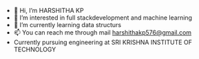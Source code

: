 - 👋 Hi, I’m HARSHITHA KP
- 👀 I’m interested in full stackdevelopment and machine learning
- 🌱 I’m currently learning data structurs
- 📫 You can reach me through mail harshithakp576@gmail.com
- Currently pursuing engineering at SRI KRISHNA INSTITUTE OF TECHNOLOGY

<!---
harshithakp576/harshithakp576 is a ✨ special ✨ repository because its `README.md` (this file) appears on your GitHub profile.
You can click the Preview link to take a look at your changes.
--->
